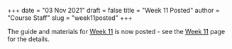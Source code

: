 +++
date = "03 Nov 2021"
draft = false
title = "Week 11 Posted"
author = "Course Staff"
slug = "week11posted"
+++

The guide and materials for [Week 11](/week11) is now posted - see the
[Week 11](/week11) page for the details.
